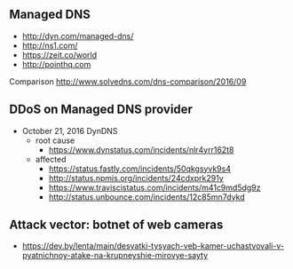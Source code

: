 ## Managed DNS

- http://dyn.com/managed-dns/
- http://ns1.com/
- https://zeit.co/world
- http://pointhq.com

Comparison http://www.solvedns.com/dns-comparison/2016/09

## DDoS on Managed DNS provider

- October 21, 2016 DynDNS
  - root cause
    - https://www.dynstatus.com/incidents/nlr4yrr162t8
  - affected
    - https://status.fastly.com/incidents/50qkgsyvk9s4
    - http://status.npmjs.org/incidents/24cdxprk291y
    - https://www.traviscistatus.com/incidents/m41c9md5dg9z
    - http://status.unbounce.com/incidents/12c85mn7dykd

## Attack vector: botnet of web cameras

- https://dev.by/lenta/main/desyatki-tysyach-veb-kamer-uchastvovali-v-pyatnichnoy-atake-na-krupneyshie-mirovye-sayty
